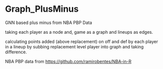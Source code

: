 # Graph_PlusMinus
GNN based plus minus from NBA PBP Data

taking each player as a node and, game as a graph and lineups as edges.

calculating points added (above replacement) on off and def by each player in a lineup by subbing replacement level player into graph and taking difference.

NBA PBP data from https://github.com/ramirobentes/NBA-in-R
